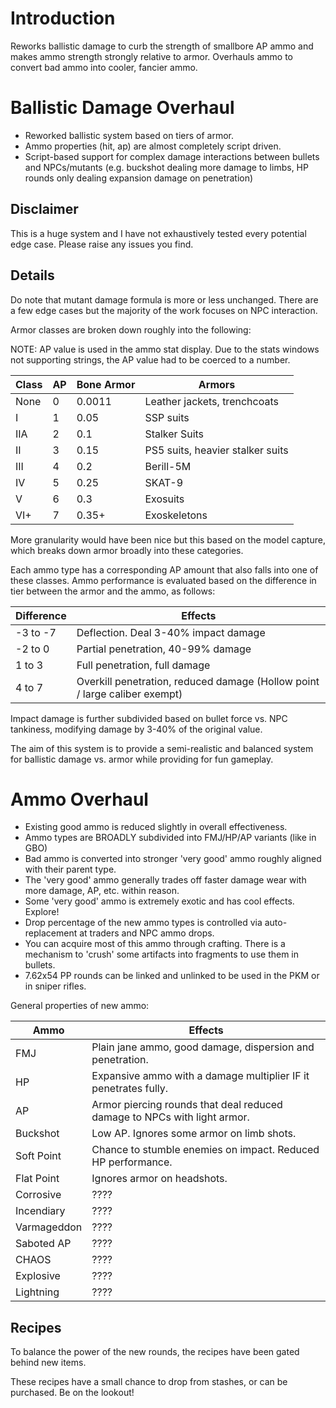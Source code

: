 # Introduction

Reworks ballistic damage to curb the strength of smallbore AP ammo and makes ammo strength strongly relative to armor. Overhauls ammo to convert bad ammo into cooler, fancier ammo.

# Ballistic Damage Overhaul
- Reworked ballistic system based on tiers of armor.
- Ammo properties (hit, ap) are almost completely script driven.
- Script-based support for complex damage interactions between bullets and NPCs/mutants (e.g. buckshot dealing more damage to limbs, HP rounds only dealing expansion damage on penetration)

## Disclaimer
 This is a huge system and I have not exhaustively tested every potential edge case. Please raise any issues you find.

## Details

Do note that mutant damage formula is more or less unchanged. There are a few edge cases but the majority of the work focuses on NPC interaction.

Armor classes are broken down roughly into the following:

NOTE: AP value is used in the ammo stat display. Due to the stats windows not supporting strings, the AP value had to be coerced to a number.

| Class | AP | Bone Armor | Armors      |
| ------|----| -----------| ----------- |
| None  |  0 | 0.0011     | Leather jackets, trenchcoats |
| I     |  1 | 0.05       | SSP suits | 
| IIA   |  2 | 0.1        | Stalker Suits | 
| II    |  3 | 0.15       | PS5 suits, heavier stalker suits |
| III   |  4 | 0.2        | Berill-5M |
| IV    |  5 | 0.25       | SKAT-9 |
| V     |  6 | 0.3        | Exosuits |
| VI+   |  7 | 0.35+      | Exoskeletons |

More granularity would have been nice but this based on the model capture, which breaks down armor broadly into these categories.

Each ammo type has a corresponding AP amount that also falls into one of these classes. Ammo performance is evaluated based on the difference in tier between the armor and the ammo, as follows:

| Difference | Effects    |
| -----------|------------|
| -3 to -7   | Deflection. Deal 3-40% impact damage |
| -2 to 0    | Partial penetration, 40-99% damage |
| 1 to 3     | Full penetration, full damage |
| 4 to 7     | Overkill penetration, reduced damage (Hollow point / large caliber exempt) |

Impact damage is further subdivided based on bullet force vs. NPC tankiness, modifying damage by 3-40% of the original value.

The aim of this system is to provide a semi-realistic and balanced system for ballistic damage vs. armor while providing for fun gameplay.


# Ammo Overhaul

- Existing good ammo is reduced slightly in overall effectiveness.
- Ammo types are BROADLY subdivided into FMJ/HP/AP variants (like in GBO)
- Bad ammo is converted into stronger 'very good' ammo roughly aligned with their parent type.
- The 'very good' ammo generally trades off faster damage wear with more damage, AP, etc. within reason. 
- Some 'very good' ammo is extremely exotic and has cool effects. Explore!
- Drop percentage of the new ammo types is controlled via auto-replacement at traders and NPC ammo drops.
- You can acquire most of this ammo through crafting. There is a mechanism to 'crush' some artifacts into fragments to use them in bullets.
- 7.62x54 PP rounds can be linked and unlinked to be used in the PKM or in sniper rifles.

General properties of new ammo:

| Ammo       | Effects
| -----------|------------|
| FMJ        | Plain jane ammo, good damage, dispersion and penetration. |
| HP         | Expansive ammo with a damage multiplier IF it penetrates fully. |
| AP         | Armor piercing rounds that deal reduced damage to NPCs with light armor. | 
| Buckshot   | Low AP. Ignores some armor on limb shots. | 
| Soft Point | Chance to stumble enemies on impact. Reduced HP performance. |
| Flat Point | Ignores armor on headshots. |
| Corrosive  | ???? |
| Incendiary | ???? |
| Varmageddon| ???? |
| Saboted AP | ???? |
| CHAOS      | ???? |
| Explosive  | ???? |
| Lightning  | ???? |

## Recipes

To balance the power of the new rounds, the recipes have been gated behind new items.

These recipes have a small chance to drop from stashes, or can be purchased. Be on the lookout!